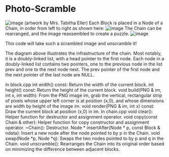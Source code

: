 # Photo-Scramble
![image](https://user-images.githubusercontent.com/89245846/223497602-46e41488-acd8-4f2e-a696-fbab0ec81603.png)
(artwork by Mrs. Tabitha Eller)
Each Block is placed in a Node of a Chain, in order from left to right as shown here:
![image](https://user-images.githubusercontent.com/89245846/223497699-5945d1ed-92c3-4934-b7d9-216ef58770e5.png)
The Chain can be rearranged, and the image reassembled to create a puzzle.
![image](https://user-images.githubusercontent.com/89245846/223497810-fab691c9-1077-43b2-bcaa-e70f1d659a0e.png)

This code will take such a scrambled image and unscramble it!

The diagram above illustrates the infrastructure of the chain. Most notably, it is a doubly-linked list, with a head pointer to the first node. Each node in a doubly-linked list contains two pointers, one to the previous node in the list prev and one to the next node next. The prev pointer of the first node and the next pointer of the last node are NULL.


In block.cpp
int width() const: Return the width of the current block.
int height() const: Return the height of the current block.
void build(PNG & im, int x, int width): From the PNG image im, grab the vertical, rectangular strip of pixels whose upper left corner is at position (x,0), and whose dimensions are width by height of the image im.
void render(PNG & im, int x) const: Draw the current block at position (x,0) in im.
In chain.cpp
void clear(): Helper function for destructor and assignment operator.
void copy(const Chain & other): Helper function for copy constructor and assignment operator.
~Chain(): Destructor.
Node * insertAfter(Node * p, const Block & ndata): Insert a new node after the node pointed to by p in the Chain.
void swap(Node *p, Node *q): Swaps the two nodes pointed to by p and q in the Chain.
void unscramble(): Rearranges the Chain into its original order based on minimizing the difference between adjacent blocks.
